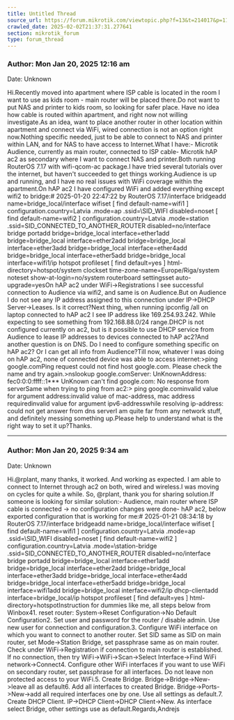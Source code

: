 ```yaml
---
title: Untitled Thread
source_url: https://forum.mikrotik.com/viewtopic.php?f=13&t=214017&p=1120192#p1120192
crawled_date: 2025-02-02T21:37:31.277641
section: mikrotik_forum
type: forum_thread
---
```


### Author: Mon Jan 20, 2025 12:16 am
Date: Unknown

Hi.Recently moved into apartment where ISP cable is located in the room I want to use as kids room - main router will be placed there.Do not want to put NAS and printer to kids room, so looking for safer place. Have no idea how cable is routed within apartment, and right now not willing investigate.As an idea, want to place another router in other location within apartment and connect via WiFi, wired connection is not an option right now.Nothing specific needed, just to be able to connect to NAS and printer within LAN, and for NAS to have access to Internet.What I have:- Microtik Audience, currently as main router, connected to ISP cable- Microtik hAP ac2 as secondary where I want to connect NAS and printer.Both running RouterOS 7.17 with wifi-qcom-ac package.I have tried several tutorials over the internet, but haven't succeeded to get things working.Audience is up and running, and I have no real issues with WiFi coverage within the apartment.On hAP ac2 I have configured WiFi and added everything except wifi2 to bridge:# 2025-01-20 22:47:22 by RouterOS 7.17/interface bridgeadd name=bridge_local/interface wifiset [ find default-name=wifi1 ] configuration.country=Latvia .mode=ap .ssid=\SID_WIFI disabled=noset [ find default-name=wifi2 ] configuration.country=Latvia .mode=station \.ssid=SID_CONNECTED_TO_ANOTHER_ROUTER disabled=no/interface bridge portadd bridge=bridge_local interface=ether1add bridge=bridge_local interface=ether2add bridge=bridge_local interface=ether3add bridge=bridge_local interface=ether4add bridge=bridge_local interface=ether5add bridge=bridge_local interface=wifi1/ip hotspot profileset [ find default=yes ] html-directory=hotspot/system clockset time-zone-name=Europe/Riga/system noteset show-at-login=no/system routerboard settingsset auto-upgrade=yesOn hAP ac2 under WiFi->Registrations I see successful connection to Audience via wifi2, and same is on Audience.But on Audience I do not see any IP address assigned to this connection under IP->DHCP Server->Leases. Is it correct?Next thing, when running ipconfig /all on laptop connected to hAP ac2 I see IP address like 169.254.93.242. While expecting to see something from 192.168.88.0/24 range.DHCP is not configured currently on ac2, but is it possible to use DHCP service from Audience to lease IP addresses to devices connected to hAP ac2?And another question is on DNS. Do I need to configure something specific on hAP ac2? Or I can get all info from Audience?Till now, whatever I was doing on hAP ac2, none of connected device was able to access internet:>ping google.comPing request could not find host google.com. Please check the name and try again.>nslookup google.comServer:  UnKnownAddress:  fec0:0:0:ffff::1*** UnKnown can't find google.com: No response from serverSame when trying to ping from ac2:> ping google.cominvalid value for argument address:invalid value of mac-address, mac address requiredinvalid value for argument ipv6-addresswhile resolving ip-address: could not get answer from dns serverI am quite far from any network stuff, and definitely messing something up.Please help to understand what is the right way to set it up?Thanks.


---
### Author: Mon Jan 20, 2025 9:34 am
Date: Unknown

Hi.@rplant, many thanks, it worked. And working as expected. I am able to connect to Internet through ac2 on both, wired and wireless.I was moving on cycles for quite a while. So, @rplant, thank you for sharing solution.If someone is looking for similar solution:- Audience, main router where ISP cable is connected -> no configuration changes were done- hAP ac2, below exported configuration that is working for me:# 2025-01-21 08:34:18 by RouterOS 7.17/interface bridgeadd name=bridge_local/interface wifiset [ find default-name=wifi1 ] configuration.country=Latvia .mode=ap .ssid=\SID_WIFI disabled=noset [ find default-name=wifi2 ] configuration.country=Latvia .mode=\station-bridge .ssid=SID_CONNECTED_TO_ANOTHER_ROUTER disabled=no/interface bridge portadd bridge=bridge_local interface=ether1add bridge=bridge_local interface=ether2add bridge=bridge_local interface=ether3add bridge=bridge_local interface=ether4add bridge=bridge_local interface=ether5add bridge=bridge_local interface=wifi1add bridge=bridge_local interface=wifi2/ip dhcp-clientadd interface=bridge_local/ip hotspot profileset [ find default=yes ] html-directory=hotspotInstruction for dummies like me, all steps below from Winbox41. reset router: System->Reset Configuration->No Default Configuration2. Set user and password for the router / disable admin. Use new user for connection and configuration.3. Configure WiFi interface on which you want to connect to another router. Set SID same as SID on main router, set Mode->Station Bridge, set passphrase same as on main router. Check under WiFi->Registration if connection to main router is established. If no connection, then try WiFi->WiFi->Scan->Select Interface->Find WiFi network->Connect4. Configure other WiFi interfaces if you want to use WiFi on secondary router, set passphrase for all interfaces. Do not leave non protected access to your WiFi.5. Create Bridge. Bridge->Bridge->New->leave all as default6. Add all interfaces to created Bridge. Bridge->Ports->New->add all required interfaces one by one. Use all settings as default.7. Create DHCP Client. IP->DHCP Client->DHCP Client->New. As interface select Bridge, other settings use as default.Regards,Andrejs

